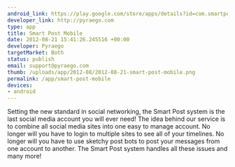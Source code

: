 ```yaml
--- 
android_link: https://play.google.com/store/apps/details?id=com.smartpostmobile
developer_link: http://pyraego.com
type: app
title: Smart Post Mobile
date: 2012-08-21 15:41:26.245516 +00:00
developer: Pyraego
targetMarket: Both
status: publish
email: support@pyraego.com
thumb: /uploads/app/2012-08/2012-08-21-smart-post-mobile.png
permalink: /app/smart-post-mobile
devices: 
- android
---
```


Setting the new standard in social networking, the Smart Post system is the last social media account you will ever need! The idea behind our service is to combine all social media sites into one easy to manage account. No longer will you have to login to multiple sites to see all of your timelines. No longer will you have to use sketchy post bots to post your messages from one account to another. The Smart Post system handles all these issues and many more!


